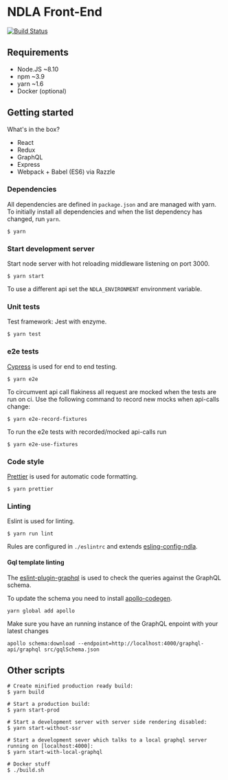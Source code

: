 # NDLA Front-End

[![Build Status](https://travis-ci.org/NDLANO/ndla-frontend.svg?branch=master)](https://travis-ci.org/NDLANO/ndla-frontend)

## Requirements

- Node.JS ~8.10
- npm ~3.9
- yarn ~1.6
- Docker (optional)

## Getting started

What's in the box?

- React
- Redux
- GraphQL
- Express
- Webpack + Babel (ES6) via Razzle

### Dependencies

All dependencies are defined in `package.json` and are managed with yarn. To
initially install all dependencies and when the list dependency has changed,
run `yarn`.

```
$ yarn
```

### Start development server

Start node server with hot reloading middleware listening on port 3000.

```
$ yarn start
```

To use a different api set the `NDLA_ENVIRONMENT` environment variable.

### Unit tests

Test framework: Jest with enzyme.

```
$ yarn test
```

### e2e tests

[Cypress](https://www.cypress.io/) is used for end to end testing.

```
$ yarn e2e
```

To circumvent api call flakiness all request are mocked when the tests are run on ci. Use the following command to record new mocks when api-calls change:

```
$ yarn e2e-record-fixtures
```

To run the e2e tests with recorded/mocked api-calls run

```
$ yarn e2e-use-fixtures
```

### Code style

[Prettier](https://prettier.io/) is used for automatic code formatting.

```
$ yarn prettier
```

### Linting

Eslint is used for linting.

```
$ yarn run lint
```

Rules are configured in `./eslintrc` and extends [esling-config-ndla](https://github.com/NDLANO/frontend-packages/tree/master/packages/eslint-config-ndla).

#### Gql template linting

The [eslint-plugin-graphql](https://github.com/apollographql/eslint-plugin-graphql) is used to check the queries against the GraphQL schema.

To update the schema you need to install [apollo-codegen](https://github.com/apollographql/apollo-codegen).

```
yarn global add apollo
```

Make sure you have an running instance of the GraphQL enpoint with your latest changes

```
apollo schema:download --endpoint=http://localhost:4000/graphql-api/graphql src/gqlSchema.json
```

## Other scripts

```
# Create minified production ready build:
$ yarn build
```

```
# Start a production build:
$ yarn start-prod
```

```
# Start a development server with server side rendering disabled:
$ yarn start-without-ssr
```

```
# Start a development sever which talks to a local graphql server running on [localhost:4000]:
$ yarn start-with-local-graphql
```

```
# Docker stuff
$ ./build.sh
```
